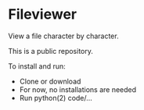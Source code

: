 # Fileviewer

View a file character by character.

This is a public repository.

To install and run:

* Clone or download
* For now, no installations are needed
* Run python(2) code/...
